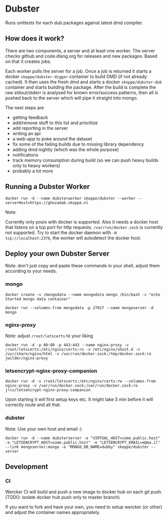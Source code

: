 # Dubster

Runs unittests for each dub packages against latest dmd compiler.

## How does it work?

There are two components, a server and at least one worker. The server checks github and code.dlang.org for releases and new packages. Based on that it creates jobs.

Each worker polls the server for a job. Once a job is returned it starts a docker `skoppe/dubster-digger` container to build DMD (if not already cached). It then uses the fresh dmd and starts a docker `skoppe/dubster-dub` container and starts building the package. After the build is complete the raw stdout/stderr is analysed for known error/success patterns, then all is pushed back to the server which will pipe it straight into mongo.

The next steps are

- getting feedback
- add/remove stuff to this list and prioritize
- add reporting in the server
- writing an api
- a web-app to poke around the dataset
- fix some of the failing builds due to missing library dependency
- adding dmd nightly (which was the whole purpose)
- notifications
- track memory consumption during build (so we can push heavy builds only to heavy workers)
- probably a lot more

## Running a Dubster Worker

`docker run -d --name dubsterworker skoppe/dubster --worker --serverHost=https://ghozadab.skoppe.nl`

Note:

Currently only posix with docker is supported. Also it needs a docker host that listens on a tcp port for http requests. `/var/run/docker.sock` is currently not supported. Try to start the docker daemon with `-H tcp://localhost:2376`, the worker will autodetect the docker host.

## Deploy your own Dubster Server

Note: don't just copy and paste these commands in your shell, adjust them according to your needs.

### mongo

`docker create -v /mongodata --name mongodata mongo /bin/bash -c "echo Started mongo data container"`

`docker run --volumes-from mongodata -p 27017 --name mongoserver -d mongo`

### nginx-proxy

Note: adjust `/root/letscerts` to your liking

`docker run -d -p 80:80 -p 443:443 --name nginx-proxy -v /root/letscerts:/etc/nginx/certs:ro -v /etc/nginx/vhost.d -v /usr/share/nginx/html -v /var/run/docker.sock:/tmp/docker.sock:ro jwilder/nginx-proxy`

### letsencrypt-nginx-proxy-companion

`docker run -d -v /root/letscerts:/etc/nginx/certs:rw --volumes-from nginx-proxy -v /var/run/docker.sock:/var/run/docker.sock:ro jrcs/letsencrypt-nginx-proxy-companion`

Upon starting it will first setup keys etc. It might take 5 min before it will correctly route and all that.

### dubster

Note: Use your own host and email :)

`docker run -d --name dubsterserver -e "VIRTUAL_HOST=some.public.host" -e "LETSENCRYPT_HOST=some.public.host" -e "LETSENCRYPT_EMAIL=e@ma.il" --link mongoserver:mongo -e "MONGO_DB_NAME=dubby" skoppe/dubster --server`

## Development

### CI

Wercker CI will build and push a new image to docker hub on each git push. (TODO: isolate docker hub push only to master branch)

If you want to fork and have your own, you need to setup wercker (or other) and adjust the container names appropriately.
